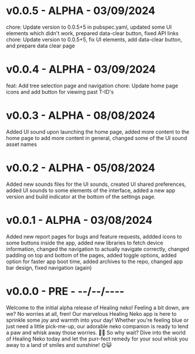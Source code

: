 # v0.0.5 - ALPHA - 03/09/2024
chore: Update version to 0.0.5+5 in pubspec.yaml, updated some UI elements which didn't work, prepared data-clear button, fixed API links
chore: Update version to 0.0.5+5, fix UI elements, add data-clear button, and prepare data clear page

# v0.0.4 - ALPHA - 03/09/2024
feat: Add tree selection page and navigation
chore: Update home page icons and add button for viewing past T-ID's

# v0.0.3 - ALPHA - 08/08/2024

Added UI sound upon launching the home page, added more content to the home page to add more content in general, changed some of the UI sound asset names 

# v0.0.2 - ALPHA - 05/08/2024

Added new sounds files for the UI sounds, created UI shared preferences, added UI sounds to some elements of the interface, added a new app version and build indicator at the bottom of the settings page. 

# v0.0.1 - ALPHA - 03/08/2024

Added new report pages for bugs and feature requests, addded icons to some buttons inside the app, added new libraries to fetch device information, changed the navigation to actually navigate correctly, changed padding on top and bottom of the pages, added toggle options, added option for faster app boot time, added archives to the repo, changed app bar design, fixed navigation (again)

# v0.0.0 - PRE - --/--/----

Welcome to the initial alpha release of Healing neko! Feeling a bit down, are we? No worries at all, fren! Our marvelous Healing Neko app is here to sprinkle some joy and warmth into your day! Whether you're feeling blue or just need a little pick-me-up, our adorable neko companion is ready to lend a paw and whisk away those worries. 🐾✨ So why wait? Dive into the world of Healing Neko today and let the purr-fect remedy for your soul whisk you away to a land of smiles and sunshine! 🌞😺